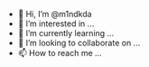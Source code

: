 - 👋 Hi, I’m @m1ndkda
- 👀 I’m interested in ...
- 🌱 I’m currently learning ...
- 💞️ I’m looking to collaborate on ...
- 📫 How to reach me ...

<!---
m1ndkda/m1ndkda is a ✨ special ✨ repository because its `README.md` (this file) appears on your GitHub profile.
You can click the Preview link to take a look at your changes.
--->
